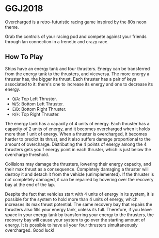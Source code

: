 # GGJ2018

Overcharged is a retro-futuristic racing game inspired by the 80s neon theme.

Grab the controls of your racing pod and compete against your friends through lan connection in a frenetic and crazy race.

## How To Play

Ships have an energy tank and four thrusters. Energy can be transferred from the energy tank to the thrusters, and viceversa. The more energy a thruster has, the bigger its thrust. Each thruster has a pair of keys associated to it: there's one to increase its energy and one to decrease its energy. 

- <kbd>Q</kbd>/<kbd>A</kbd>: Top Left Thruster.
- <kbd>W</kbd>/<kbd>S</kbd>: Bottom Left Thruster.
- <kbd>E</kbd>/<kbd>D</kbd>: Bottom Right Thruster.
- <kbd>R</kbd>/<kbd>F</kbd>: Top Right Thruster.

The energy tank has a capacity of 4 units of energy. Each thruster has a capacity of 2 units of energy, and it becomes overcharged when it holds more than 1 unit of energy. When a thruster is overcharged, it becomes harder to predict its thrust, and it also suffers damage proportional to the amount of overcharge. Distributing the 4 points of energy among the 4 thrusters gets you 1 energy point in each thruster, which is just below the overcharge threshold.

Collisions may damage the thrusters, lowering their energy capacity, and their max thrust as a consequence. Completely damaging a thruster will destroy it and detach it from the vehicle (unimplemented). If the thruster is not completely damaged, it can be repaired by hovering over the recovery bay at the end of the lap.

Despite the fact that vehicles start with 4 units of energy in its system, it is possible for the system to hold more than 4 units of energy, which increases its max thrust potential. The same recovery bay that repairs the thrusters also fills your energy tank, unless its full. Therefore, if you leave space in your energy tank by transferring your energy to the thrusters, the recovery bay will cause your system to go over the starting amount of energy. It is possible to have all your four thrusters simultaneously overcharged. Good luck!
